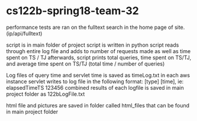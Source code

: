 # cs122b-spring18-team-32
performance tests are ran on the fulltext search in the home page of site. (ip/api/fulltext)

script is in main folder of project
script is written in python
script reads through entire log file and adds to number of requests made as well as time spent on TS / TJ
afterwards, script prints total queries, time spent on TS/TJ, and average time spent on TS/TJ (total time / number of queries)

Log files of query time and servlet time is saved as timeLog.txt in each aws instance
servlet writes to log file in the following format: [type] [time], ie: elapsedTimeTS 123456
combined results of each logfile is saved in main project folder as 122bLogFile.txt

html file and pictures are saved in folder called html_files that can be found in main project folder
